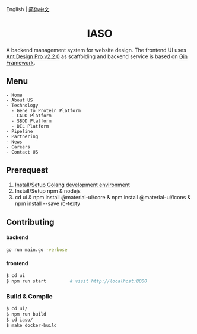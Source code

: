 English | [简体中文](./README.zh-CN.md)

<h1 align="center">IASO</h1>

A backend management system for website design. The frontend UI uses [Ant Design Pro v2.2.0](https://github.com/ant-design/ant-design-pro/releases/tag/2.2.0) as scaffolding and backend service is based on [Gin Framework](https://github.com/gin-gonic/gin).

## Menu

```
- Home
- About US
- Technology
  - Gene To Protein Platform
  - CADD Platform
  - SBDD Platform
  - DEL Platform
- Pipeline
- Partnering
- News
- Careers
- Contact US
```

## Prerequest
1. [Install/Setup Golang development environment](https://golang.org/)
3. Install/Setup npm & nodejs
4. cd ui & npm install @material-ui/core & npm install @material-ui/icons & npm install --save rc-texty

## Contributing
#### backend
```bash
go run main.go -verbose
```
#### frontend
```bash
$ cd ui
$ npm run start         # visit http://localhost:8000
```

### Build & Compile
```bash
$ cd ui/
$ npm run build
$ cd iaso/
$ make docker-build
```
